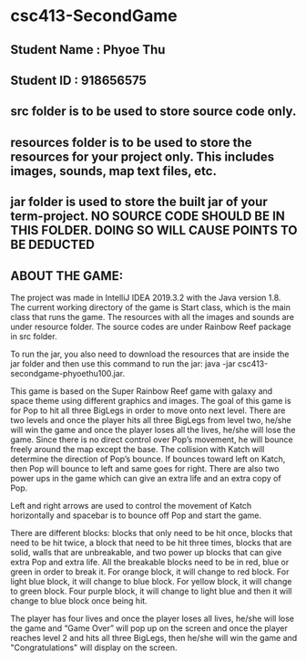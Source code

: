 # csc413-SecondGame

## Student Name  : Phyoe Thu
## Student ID    : 918656575


## src folder is to be used to store source code only.

## resources folder is to be used to store the resources for your project only. This includes images, sounds, map text files, etc.

## jar folder is used to store the built jar of your term-project. NO SOURCE CODE SHOULD BE IN THIS FOLDER. DOING SO WILL CAUSE POINTS TO BE DEDUCTED

## ABOUT THE GAME:

The project was made in IntelliJ IDEA 2019.3.2 with the Java version 1.8. The current working directory of the game is Start class, which is the main class that runs the game. The resources with all the images and sounds are under resource folder. The source codes are under Rainbow Reef package in src folder.

To run the jar, you also need to download the resources that are inside the jar folder and then use this command to run the jar: java -jar csc413-secondgame-phyoethu100.jar.

This game is based on the Super Rainbow Reef game with galaxy and space theme using different graphics and images. The goal of this game is for Pop to hit all three BigLegs in order to move onto next level. There are two levels and once the player hits all three BigLegs from level two, he/she will win the game and once the player loses all the lives, he/she will lose the game. Since there is no direct control over Pop’s movement, he will bounce freely around the map except the base. The collision with Katch will determine the direction of Pop’s bounce. If bounces toward left on Katch, then Pop will bounce to left and same goes for right. There are also two power ups in the game which can give an extra life and an extra copy of Pop. 

Left and right arrows are used to control the movement of Katch horizontally and spacebar is to bounce off Pop and start the game. 

There are different blocks: blocks that only need to be hit once, blocks that need to be hit twice, a block that need to be hit three times, blocks that are solid, walls that are unbreakable, and two power up blocks that can give extra Pop and extra life. All the breakable blocks need to be in red, blue or green in order to break it. For orange block, it will change to red block. For light blue block, it will change to blue block. For yellow block, it will change to green block. Four purple block, it will change to light blue and then it will change to blue block once being hit. 

The player has four lives and once the player loses all lives, he/she will lose the game and “Game Over” will pop up on the screen and once the player reaches level 2 and hits all three BigLegs, then he/she will win the game and "Congratulations" will display on the screen.
